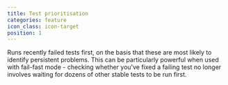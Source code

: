 ```yaml
---
title: Test prioritisation
categories: feature
icon_class: icon-target
position: 1
---
```

Runs recently failed tests first, on the basis that these are most likely to identify persistent problems. This can be particularly powerful when used with fail-fast mode - checking whether you've fixed a failing test no longer involves waiting for dozens of other stable tests to be run first.